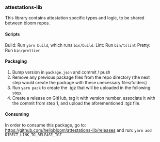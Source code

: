 ### attestations-lib

This library contains attestation specific types and logic, to be shared between
bloom repos.

#### Scripts

Build: Run `yarn build`, which runs `bin/build`.
Lint: Run `bin/tslint`
Pretty: Run `bin/prettier`

#### Packaging
1. Bump version in `package.json` and commit / push
2. Remove any previous package files from the repo directory (the next step would create the package with these unecessary files/folders)
3. Run `yarn pack` to create the .tgz that will be uploaded in the following step.
4. Create a release on GitHub, tag it with version number, associate it with the commit from step 1, and upload the aforementioned .tgz file. 

#### Consuming

In order to consume this package, go to: https://github.com/hellobloom/attestations-lib/releases
and run: `yarn add DIRECT_LINK_TO_RELEASE_TGZ`
